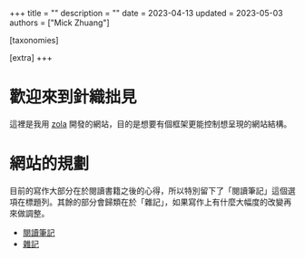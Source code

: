 +++
title = ""
description = ""
date = 2023-04-13
updated = 2023-05-03
authors = ["Mick Zhuang"]

[taxonomies]

[extra]
+++

# 歡迎來到針織拙見

這裡是我用 [zola](https://www.getzola.org/documentation/getting-started/overview/) 開發的網站，目的是想要有個框架更能控制想呈現的網站結構。

# 網站的規劃

目前的寫作大部分在於閱讀書籍之後的心得，所以特別留下了「閱讀筆記」這個選項在標題列。其餘的部分會歸類在於「雜記」，如果寫作上有什麼大幅度的改變再來做調整。
* [閱讀筆記](reading-notes/)
* [雜記](blog/)
